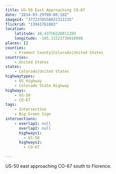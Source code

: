 ```yaml
---
title: US-50 East Approaching CO-67
date: "2014-03-29T09:08:10Z"
imageid: "3772370558022312135"
flickrid: "13941781083"
location:
    latitude: 38.43756228811393
    longitude: -105.11523736818998
places: []
counties:
    - Fremont County|Colorado|United States
countries:
    - United States
states:
    - Colorado|United States
highwaytypes:
    - US Highway
    - Colorado State Highway
highways:
    - US-50
    - CO-67
tags:
    - Intersection
    - Big Green Sign
intersections:
    - overlap1: null
      overlap2: null
      highways1:
        - US-50
      highways2:
        - CO-67

---
```

US-50 east approaching CO-67 south to Florence.